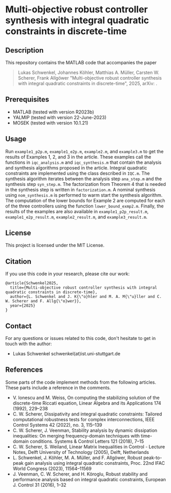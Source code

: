 # Multi-objective robust controller synthesis with integral quadratic constraints in discrete-time

## Description

This repository contains the MATLAB code that accompanies the paper 
> Lukas Schwenkel, Johannes Köhler, Matthias A. Müller, Carsten W. Scherer, Frank Allgöwer "Multi-objective robust controller synthesis with integral quadratic constraints in discrete-time", 2025, arXiv: .


## Prerequisites

- MATLAB (tested with version R2023b)
- YALMIP (tested with version 22-June-2023)
- MOSEK (tested with version 10.1.21)

## Usage

Run `example1_p2p.m`, `example1_e2p.m`, `example2.m`, and `example3.m` to get the results of Examples 1, 2, and 3 in the article. These examples call the functions in `iqc_analysis.m` and `iqc_synthesis.m` that contain the analysis and synthesis algorithms proposed in the article. Integral quadratic constraints are implemented using the class described in `IQC.m`. The synthesis algorithm iterates between the analysis step `ana_step.m` and the synthesis step `syn_step.m`. The factorization from Theorem 4 that is needed in the synthesis step is written in `factorization.m`. A nominal synthesis using `nom_synthesis.m` is performed to warm start the synthesis algorithm. The computation of the lower bounds for Example 2 are computed for each of the three controllers using the function `lower_bound_exmp2.m`. Finally, the results of the examples are also available in `example1_p2p_result.m`, `example1_e2p_result.m`, `example2_result.m`, and `example3_result.m`.

## License

This project is licensed under the MIT License.

## Citation

If you use this code in your research, please cite our work:

```text
@article{Schwenkel2025,
  title={Multi-objective robust controller synthesis with integral quadratic constraints in discrete-time},
  author={L. Schwenkel and J. K{\"o}hler and M. A. M{\"u}ller and C. W. Scherer and F. Allg{\"o}wer}},
  year={2025}
}
```
  
## Contact

For any questions or issues related to this code, don't hesitate to get in touch with the author:

- Lukas Schwenkel schwenkel(at)ist.uni-stuttgart.de

## References
Some parts of the code implement methods from the following articles. These parts include a reference in the comments.

- V. Ionescu and M. Weiss, On computing the stabilizing solution of the discrete-time Riccati equation, Linear Algebra and its Applications 174 (1992), 229–238
- C. W. Scherer, Dissipativity and integral quadratic constraints: Tailored computational robustness tests for complex interconnections, IEEE Control Systems 42 (2022), no. 3, 115–139
- C. W. Scherer, J. Veenman, Stability analysis by dynamic dissipation inequalities: On merging frequency-domain techniques with time-domain conditions. Systems & Control Letters 121 (2018), 7–15
- C. W. Scherer, S. Weiland, Linear Matrix Inequalities in Control - Lecture Notes, Delft University of Technology (2005), Delft, Netherlands
- L. Schwenkel, J. Köhler, M. A. Müller, and F. Allgöwer, Robust peak-to-peak gain analysis using integral quadratic constraints, Proc. 22nd IFAC World Congress (2023), 11564–11569
- J. Veenman, C. W. Scherer, and H. Köroglu, Robust stability and performance analysis based on integral quadratic constraints, European J. Control 31 (2016), 1–32

